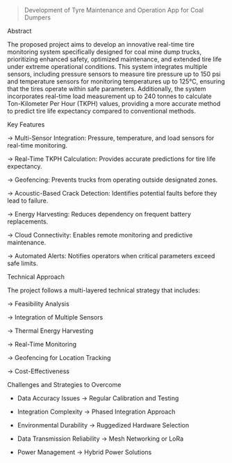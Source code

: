 > Development of Tyre Maintenance and Operation App for Coal Dumpers

Abstract

The proposed project aims to develop an innovative real-time tire monitoring system specifically designed for coal mine dump trucks, prioritizing enhanced safety, optimized maintenance, and extended tire life under extreme operational conditions. This system integrates multiple sensors, including pressure sensors to measure tire pressure up to 150 psi and temperature sensors for monitoring temperatures up to 125°C, ensuring that the tires operate within safe parameters. Additionally, the system incorporates real-time load measurement up to 240 tonnes to calculate Ton-Kilometer Per Hour (TKPH) values, providing a more accurate method to predict tire life expectancy compared to conventional methods.

Key Features

-> Multi-Sensor Integration: Pressure, temperature, and load sensors for real-time monitoring.

-> Real-Time TKPH Calculation: Provides accurate predictions for tire life expectancy.

-> Geofencing: Prevents trucks from operating outside designated zones.

-> Acoustic-Based Crack Detection: Identifies potential faults before they lead to failure.

-> Energy Harvesting: Reduces dependency on frequent battery replacements.

-> Cloud Connectivity: Enables remote monitoring and predictive maintenance.

-> Automated Alerts: Notifies operators when critical parameters exceed safe limits.

Technical Approach

The project follows a multi-layered technical strategy that includes:

-> Feasibility Analysis

-> Integration of Multiple Sensors

-> Thermal Energy Harvesting

-> Real-Time Monitoring

-> Geofencing for Location Tracking

-> Cost-Effectiveness

Challenges and Strategies to Overcome

 - Data Accuracy Issues → Regular Calibration and Testing

 - Integration Complexity → Phased Integration Approach

 - Environmental Durability → Ruggedized Hardware Selection

 - Data Transmission Reliability → Mesh Networking or LoRa

 - Power Management → Hybrid Power Solutions


